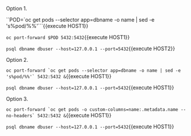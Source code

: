 Option 1.

``POD=`oc get pods --selector app=dbname -o name | sed -e 's%pod/%%'```{{execute HOST1}}

``oc port-forward $POD 5432:5432``{{execute HOST1}}

``psql dbname dbuser --host=127.0.0.1 --port=5432``{{execute HOST2}}

Option 2.

``oc port-forward `oc get pods --selector app=dbname -o name | sed -e 's%pod/%%'` 5432:5432 &``{{execute HOST1}}

``psql dbname dbuser --host=127.0.0.1 --port=5432``{{execute HOST1}}

Option 3.

``oc port-forward `oc get pods -o custom-columns=name:.metadata.name --no-headers` 5432:5432 &``{{execute HOST1}}

``psql dbname dbuser --host=127.0.0.1 --port=5432``{{execute HOST1}}

